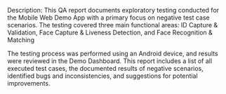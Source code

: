 Description: This QA report documents exploratory testing conducted for the Mobile Web Demo App with a primary focus on negative test case scenarios. The testing covered three main functional areas: 
ID Capture & Validation,
Face Capture & Liveness Detection, and
Face Recognition & Matching

The testing process was performed using an Android device, and results were reviewed in the Demo Dashboard. This report includes a list of all executed test cases, the documented results of negative scenarios, identified bugs  and inconsistencies, and suggestions for potential improvements.
